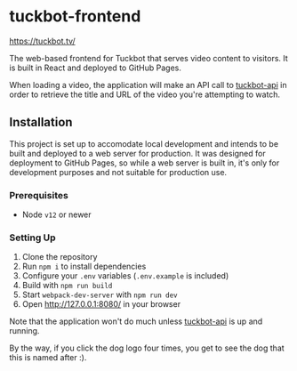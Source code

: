 # tuckbot-frontend

https://tuckbot.tv/

The web-based frontend for Tuckbot that serves video content to visitors. It is built in React and deployed to GitHub Pages.

When loading a video, the application will make an API call to [tuckbot-api](https://github.com/kyleratti/tuckbot-api) in order to retrieve the title and URL of the video you're attempting to watch.

## Installation

This project is set up to accomodate local development and intends to be built and deployed to a web server for production. It was designed for deployment to GitHub Pages, so while a web server is built in, it's only for development purposes and not suitable for production use.

### Prerequisites

- Node `v12` or newer

### Setting Up

1. Clone the repository
2. Run `npm i` to install dependencies
3. Configure your `.env` variables (`.env.example` is included)
4. Build with `npm run build`
5. Start `webpack-dev-server` with `npm run dev`
6. Open http://127.0.0.1:8080/ in your browser

Note that the application won't do much unless [tuckbot-api](https://github.com/kyleratti/tuckbot-api) is up and running.

By the way, if you click the dog logo four times, you get to see the dog that this is named after :).
